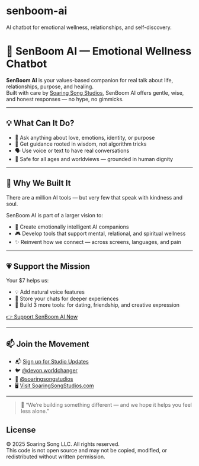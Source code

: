 # senboom-ai
AI chatbot for emotional wellness, relationships, and self-discovery.
# 🌿 SenBoom AI — Emotional Wellness Chatbot

**SenBoom AI** is your values-based companion for real talk about life, relationships, purpose, and healing.  
Built with care by [Soaring Song Studios](https://soaringsongstudios.com), SenBoom AI offers gentle, wise, and honest responses — no hype, no gimmicks.

---

## 💡 What Can It Do?

- 🤝 Ask anything about love, emotions, identity, or purpose
- 🧭 Get guidance rooted in wisdom, not algorithm tricks
- 🗣️ Use voice or text to have real conversations
- 💬 Safe for all ages and worldviews — grounded in human dignity

---

## 🚀 Why We Built It

There are a million AI tools — but very few that speak with kindness and soul.

SenBoom AI is part of a larger vision to:
- 💬 Create emotionally intelligent AI companions
- 🎮 Develop tools that support mental, relational, and spiritual wellness
- ✨ Reinvent how we connect — across screens, languages, and pain

---

## 💗 Support the Mission

Your $7 helps us:
- 💡 Add natural voice features
- 🧠 Store your chats for deeper experiences
- 📲 Build 3 more tools: for dating, friendship, and creative expression

[👉 Support SenBoom AI Now](https://buy.stripe.com/bIY6owdRC3mcbZe9AA)

---

## 📫 Join the Movement

- 📬 [Sign up for Studio Updates](https://soaringsongstudios.substack.com)
- 🐦 [@devon.worldchanger](https://x.com/Devon_WrldChngr)
- 🎨 [@soaringsongstudios](https://instagram.com/soaringsongstudios)
- 🖥️ [Visit SoaringSongStudios.com](https://soaringsongstudios.com)

---

> 🙏 “We’re building something different — and we hope it helps you feel less alone.”

## License  
© 2025 Soaring Song LLC. All rights reserved.  
This code is not open source and may not be copied, modified, or redistributed without written permission.
